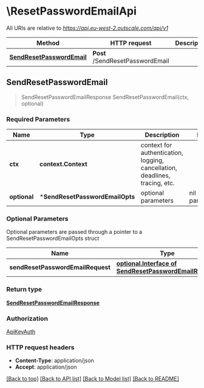 # \ResetPasswordEmailApi

All URIs are relative to *https://api.eu-west-2.outscale.com/api/v1*

Method | HTTP request | Description
------------- | ------------- | -------------
[**SendResetPasswordEmail**](ResetPasswordEmailApi.md#SendResetPasswordEmail) | **Post** /SendResetPasswordEmail | 



## SendResetPasswordEmail

> SendResetPasswordEmailResponse SendResetPasswordEmail(ctx, optional)



### Required Parameters


Name | Type | Description  | Notes
------------- | ------------- | ------------- | -------------
**ctx** | **context.Context** | context for authentication, logging, cancellation, deadlines, tracing, etc.
 **optional** | ***SendResetPasswordEmailOpts** | optional parameters | nil if no parameters

### Optional Parameters

Optional parameters are passed through a pointer to a SendResetPasswordEmailOpts struct


Name | Type | Description  | Notes
------------- | ------------- | ------------- | -------------
 **sendResetPasswordEmailRequest** | [**optional.Interface of SendResetPasswordEmailRequest**](SendResetPasswordEmailRequest.md)|  | 

### Return type

[**SendResetPasswordEmailResponse**](SendResetPasswordEmailResponse.md)

### Authorization

[ApiKeyAuth](../README.md#ApiKeyAuth)

### HTTP request headers

- **Content-Type**: application/json
- **Accept**: application/json

[[Back to top]](#) [[Back to API list]](../README.md#documentation-for-api-endpoints)
[[Back to Model list]](../README.md#documentation-for-models)
[[Back to README]](../README.md)

